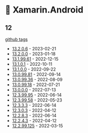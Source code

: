 # 🤖 Xamarin.Android

## 12

[github tags](https://github.com/xamarin/xamarin-android/tags)

- [13.2.0.6] - 2023-02-21
- [13.2.0.0] - 2023-01-18
- [13.1.99.61] - 2022-12-15
- [13.1.0.1] - 2022-10-11
- [13.1.0.0] - 2022-09-22
- [13.0.99.81] - 2022-09-14
- [13.0.99.36] - 2022-08-09
- [13.0.99.18] - 2022-07-21
- [13.0.0.0] - 2022-07-13
- [12.3.99.95] - 2022-06-14
- [12.3.99.58] - 2022-05-23
- [12.3.3.3] - 2022-06-14
- [12.3.0.3] - 2022-04-12
- [12.2.8.3] - 2022-06-14
- [12.2.4.3] - 2022-04-12
- [12.2.99.125] - 2022-03-15

[13.2.0.6]: https://github.com/xamarin/xamarin-android/releases/tag/v13.2.0.6
[13.2.0.0]: https://github.com/xamarin/xamarin-android/releases/tag/v13.2.0.0
[13.1.99.61]: https://github.com/xamarin/xamarin-android/releases/tag/v13.1.99.61
[13.1.0.1]: https://github.com/xamarin/xamarin-android/releases/tag/v13.1.0.1
[13.1.0.0]: https://github.com/xamarin/xamarin-android/releases/tag/v13.1.0.0
[13.0.99.81]: https://github.com/xamarin/xamarin-android/releases/tag/v13.0.99.81
[13.0.99.36]: https://github.com/xamarin/xamarin-android/releases/tag/v13.0.99.36
[13.0.99.18]: https://github.com/xamarin/xamarin-android/releases/tag/v13.0.99.18
[13.0.0.0]: https://github.com/xamarin/xamarin-android/releases/tag/v13.0.0.0
[12.3.99.95]: https://github.com/xamarin/xamarin-android/releases/tag/v12.3.99.95
[12.3.99.58]: https://github.com/xamarin/xamarin-android/releases/tag/v12.3.99.58
[12.3.3.3]: https://github.com/xamarin/xamarin-android/releases/tag/v12.3.3.3
[12.3.0.3]: https://github.com/xamarin/xamarin-android/releases/tag/v12.3.0.3
[12.2.8.3]: https://github.com/xamarin/xamarin-android/releases/tag/v12.2.8.3
[12.2.4.3]: https://github.com/xamarin/xamarin-android/releases/tag/v12.2.4.3
[12.2.99.125]: https://github.com/xamarin/xamarin-android/releases/tag/v12.2.99.125
